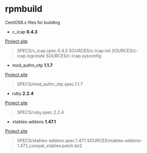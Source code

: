 # rpmbuild
CentOS6.x files for building

- c_icap **0.4.3**

[Project site](http://c-icap.sourceforge.net/) 

 > SPECS/c_icap.spec.0.4.3
 > SOURCES/c-icap.init
 > SOURCES/c-icap.logrotate
 > SOURCES/c-icap.sysconfig

- mod_authn_otp **1.1.7**

[Project site](https://github.com/archiecobbs/mod-authn-otp) 

 > SPECS/mod_authn_otp.spec.1.1.7

- ruby **2.2.4**

[Project site](http://www.ruby-lang.org/) 

 > SPECS/ruby.spec.2.2.4

- xtables-addons **1.47.1**

[Project site](http://xtables-addons.sourceforge.net/) 

 > SPECS/xtables-addons.spec.1.47.1
 > SOURCES/xtables-addons-1.47.1_compat_xtables.patch.bz2

